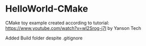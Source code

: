 # HelloWorld-CMake
CMake toy example created according to tutorial: https://www.youtube.com/watch?v=wl2Srog-j7I by Yanson Tech

Added Build folder despite .gitignore
